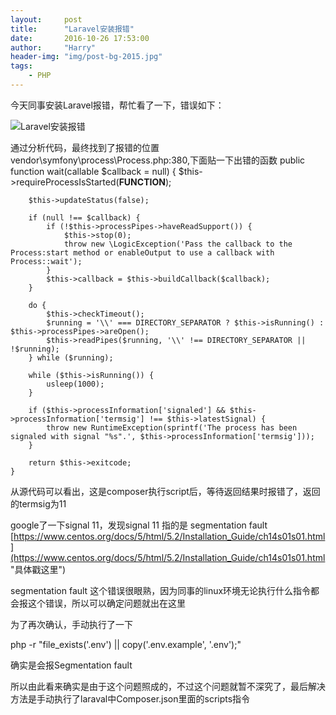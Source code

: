 ```yaml
---
layout:     post
title:      "Laravel安装报错"
date:       2016-10-26 17:53:00
author:     "Harry"
header-img: "img/post-bg-2015.jpg"
tags:
    - PHP
---
```



今天同事安装Laravel报错，帮忙看了一下，错误如下：

![Laravel安装报错](http://oeii54s39.bkt.clouddn.com/laravel-install-error.png)

通过分析代码，最终找到了报错的位置vendor\symfony\process\Process.php:380,下面贴一下出错的函数
    public function wait(callable $callback = null)
    {
        $this->requireProcessIsStarted(__FUNCTION__);

        $this->updateStatus(false);

        if (null !== $callback) {
            if (!$this->processPipes->haveReadSupport()) {
                $this->stop(0);
                throw new \LogicException('Pass the callback to the Process:start method or enableOutput to use a callback with Process::wait');
            }
            $this->callback = $this->buildCallback($callback);
        }

        do {
            $this->checkTimeout();
            $running = '\\' === DIRECTORY_SEPARATOR ? $this->isRunning() : $this->processPipes->areOpen();
            $this->readPipes($running, '\\' !== DIRECTORY_SEPARATOR || !$running);
        } while ($running);

        while ($this->isRunning()) {
            usleep(1000);
        }

        if ($this->processInformation['signaled'] && $this->processInformation['termsig'] !== $this->latestSignal) {
            throw new RuntimeException(sprintf('The process has been signaled with signal "%s".', $this->processInformation['termsig']));
        }

        return $this->exitcode;
    }

从源代码可以看出，这是composer执行script后，等待返回结果时报错了，返回的termsig为11

google了一下signal 11，发现signal 11 指的是 segmentation fault [https://www.centos.org/docs/5/html/5.2/Installation_Guide/ch14s01s01.html](https://www.centos.org/docs/5/html/5.2/Installation_Guide/ch14s01s01.html "具体戳这里")

segmentation fault 这个错误很眼熟，因为同事的linux环境无论执行什么指令都会报这个错误，所以可以确定问题就出在这里

为了再次确认，手动执行了一下

php -r "file_exists('.env') || copy('.env.example', '.env');"

确实是会报Segmentation fault

所以由此看来确实是由于这个问题照成的，不过这个问题就暂不深究了，最后解决方法是手动执行了laraval中Composer.json里面的scripts指令
